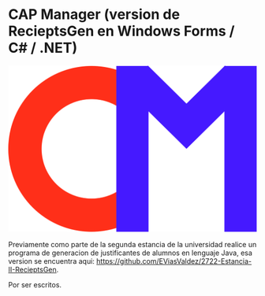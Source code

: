 # CAP Manager (version de RecieptsGen en Windows Forms / C# / .NET)

![Logo](https://github.com/EViasValdez/11023-Estadia-RecieptsGen/blob/main/CAPManager/CAPManager/Resources/CAPManagerLogo.png)

<!----Descripción---->
Previamente como parte de la segunda estancia de la universidad realice un programa de generacion de justificantes de alumnos en lenguaje Java, esa version se encuentra aqui: https://github.com/EViasValdez/2722-Estancia-II-RecieptsGen.
<!----Separador de la descripción---->

<!----Detalles---->
Por ser escritos.
<!----Separador de los detalles---->